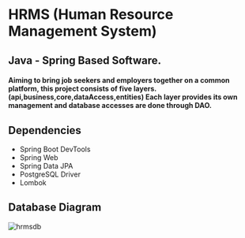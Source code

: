 # HRMS (Human Resource Management System)
## Java - Spring Based Software.
#### Aiming to bring job seekers and employers together on a common platform, this project consists of five layers. (api,business,core,dataAccess,entities) Each layer provides its own management and database accesses are done through DAO.
## Dependencies 
- Spring Boot DevTools
- Spring Web
- Spring Data JPA
- PostgreSQL Driver
- Lombok

## Database Diagram

![hrmsdb](https://user-images.githubusercontent.com/63816274/125101144-927f9e80-e0e2-11eb-9998-5208dee83c95.png)

